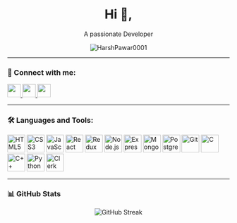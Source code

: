 <h1 align="center">Hi 👋, </h1>
<!--  I'm Harsh Pawar -->
<p align="center">A passionate Developer</p>

<p align="center">
  <img src="https://komarev.com/ghpvc/?username=HarshPawar0001&label=Profile%20views&color=0e75b6&style=flat" alt="HarshPawar0001" />
</p>

---

### 🔗 Connect with me:
<p align="left">
  <a href="https://www.linkedin.com/in/harsh-pawar-05991834a/" target="_blank">
    <img src="https://img.shields.io/badge/LinkedIn-0A66C2?style=for-the-badge&logo=linkedin&logoColor=white" height="30"/>
  </a>
  <a href="mailto:harsh.pawar.ug23@nsut.ac.in">
    <img src="https://img.shields.io/badge/Gmail-D14836?style=for-the-badge&logo=gmail&logoColor=white" height="30"/>
  </a>
  <a href="https://leetcode.com/u/harshpawar1/" target="_blank">
    <img src="https://img.shields.io/badge/LeetCode-FFA116?style=for-the-badge&logo=leetcode&logoColor=black" height="30"/>
  </a>
</p>



---

### 🛠️ Languages and Tools:
<p align="left">
  <img src="https://cdn.jsdelivr.net/gh/devicons/devicon/icons/html5/html5-original.svg" height="40" alt="HTML5"/>
  <img src="https://cdn.jsdelivr.net/gh/devicons/devicon/icons/css3/css3-original.svg" height="40" alt="CSS3"/>
  <img src="https://cdn.jsdelivr.net/gh/devicons/devicon/icons/javascript/javascript-original.svg" height="40" alt="JavaScript"/>
  <img src="https://cdn.jsdelivr.net/gh/devicons/devicon/icons/react/react-original.svg" height="40" alt="React"/>
  <img src="https://cdn.jsdelivr.net/gh/devicons/devicon/icons/redux/redux-original.svg" height="40" alt="Redux"/>
  <img src="https://cdn.jsdelivr.net/gh/devicons/devicon/icons/nodejs/nodejs-original.svg" height="40" alt="Node.js"/>
  <img src="https://cdn.jsdelivr.net/gh/devicons/devicon/icons/express/express-original.svg" height="40" alt="Express"/>
  <img src="https://cdn.jsdelivr.net/gh/devicons/devicon/icons/mongodb/mongodb-original.svg" height="40" alt="MongoDB"/>
  <img src="https://cdn.jsdelivr.net/gh/devicons/devicon/icons/postgresql/postgresql-original.svg" height="40" alt="PostgreSQL"/>
  <img src="https://cdn.jsdelivr.net/gh/devicons/devicon/icons/git/git-original.svg" height="40" alt="Git"/>
  <img src="https://cdn.jsdelivr.net/gh/devicons/devicon/icons/c/c-original.svg" height="40" alt="C"/>
  <img src="https://cdn.jsdelivr.net/gh/devicons/devicon/icons/cplusplus/cplusplus-original.svg" height="40" alt="C++"/>
  <img src="https://cdn.jsdelivr.net/gh/devicons/devicon/icons/python/python-original.svg" height="40" alt="Python"/>
  <img src="https://avatars.githubusercontent.com/u/71503805?s=200&v=4" height="40" alt="Clerk"/>
</p>



---

### 📊 GitHub Stats

<p align="center">
  <img src="https://github-readme-streak-stats.herokuapp.com/?user=HarshPawar0001&" alt="GitHub Streak"/>
</p>

